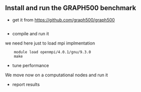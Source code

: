 ## Install and run the GRAPH500 benchmark

 - get it from https://github.com/graph500/graph500

``` git clone https://github.com/graph500/graph500
```
 - compile and run it 

we need here just to load mpi implmentation 


``` cd graph500/src 
    module load openmpi/4.0.1/gnu/9.3.0
    make
```
 - tune performance 

We move now on a computational nodes and run it 


 - report results 
